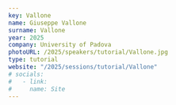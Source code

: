 ```yaml
---
key: Vallone
name: Giuseppe Vallone
surname: Vallone
year: 2025
company: University of Padova
photoURL: /2025/speakers/tutorial/Vallone.jpg
type: tutorial
website: "/2025/sessions/tutorial/Vallone"
# socials:
#   - link:
#     name: Site
---
```

